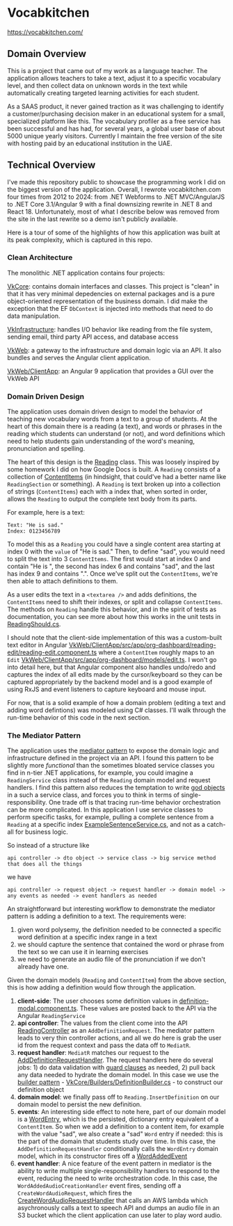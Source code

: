 # Vocabkitchen

https://vocabkitchen.com/

## Domain Overview

This is a project that came out of my work as a language teacher. The application allows teachers to take a text, adjust it to a specific vocabulary level, and then collect data on unknown words in the text while automatically creating targeted learning activities for each student.

As a SAAS product, it never gained traction as it was challenging to identify a customer/purchasing decision maker in an educational system for a small, specialized platform like this. The vocabulary profiler as a free service has been successful and has had, for several years, a global user base of about 5000 unique yearly visitors. Currently I maintain the free version of the site with hosting paid by an educational institution in the UAE.

## Technical Overview

I've made this repository public to showcase the programming work I did on the biggest version of the application. Overall, I rewrote vocabkitchen.com four times from 2012 to 2024: from .NET Webforms to .NET MVC/AngularJS to .NET Core 3.1/Angular 9 with a final downsizing rewrite in .NET 8 and React 18. Unfortunately, most of what I describe below was removed from the site in the last rewrite so a demo isn't publicly available.

Here is a tour of some of the highlights of how this application was built at its peak complexity, which is captured in this repo.

### Clean Architecture

The monolithic .NET application contains four projects:

[VkCore](VkCore): contains domain interfaces and classes. This project is "clean" in that it has very minimal depedencies on external packages and is a pure object-oriented representation of the business domain. I did make the exception that the EF `DbContext` is injected into methods that need to do data manipulation.

[VkInfrastructure](VkInfrastructure): handles I/O behavior like reading from the file system, sending email, third party API access, and database access

[VkWeb](VkWeb): a gateway to the infrastructure and domain logic via an API. It also bundles and serves the Angular client application.

[VkWeb/ClientApp](VkWeb/ClientApp): an Angular 9 application that provides a GUI over the VkWeb API

### Domain Driven Design

The application uses domain driven design to model the behavior of teaching new vocabulary words from a text to a group of students. At the heart of this domain there is a reading (a text), and words or phrases in the reading which students can understand (or not), and word definitions which need to help students gain understanding of the word's meaning, pronunciation and spelling.

The heart of this design is the [Reading](VkCore/Models/ReadingModel/Reading.cs) class. This was loosely inspired by some homework I did on how Google Docs is built. A `Reading` consists of a collection of [ContentItems](VkCore/Models/ReadingModel/ContentItem.cs) (in hindsight, that could've had a better name like `ReadingSection` or something). A `Reading` is text broken up into a collection of strings (`ContentItems`) each with a index that, when sorted in order, allows the `Reading` to output the complete text body from its parts.

For example, here is a text:

````
Text: "He is sad."
Index: 0123456789
````

To model this as a `Reading` you could have a single content area starting at index 0 with the `value` of "He is sad." Then, to define "sad", you would need to split the text into 3 `ContentItems`. The first would start at index 0 and contain "He is ", the second has index 6 and contains "sad", and the last has index 9 and contains ".". Once we've split out the `ContentItems`, we're then able to attach definitions to them.

As a user edits the text in a `<textarea />` and adds definitions, the `ContentItems` need to shift their indexes, or split and collapse `ContentItems`. The methods on `Reading` handle this behavior, and in the spirit of tests as documentation, you can see more about how this works in the unit tests in [ReadingShould.cs](VkCore.Test/Models/ReadingShould.cs).

I should note that the client-side implementation of this was a custom-built text editor in Angular [VkWeb/ClientApp/src/app/org-dashboard/reading-edit/reading-edit.component.ts](VkWeb/ClientApp/src/app/org-dashboard/reading-edit/reading-edit.component.ts) where a `ContentItem` roughly maps to an `Edit` [VkWeb/ClientApp/src/app/org-dashboard/models/edit.ts](VkWeb/ClientApp/src/app/org-dashboard/models/edit.ts). I won't go into detail here, but that Angular component also handles undo/redo and captures the index of all edits made by the cursor/keyboard so they can be captured appropriately by the backend model and is a good example of using RxJS and event listeners to capture keyboard and mouse input.

For now, that is a solid example of how a domain problem (editing a text and adding word defintions) was modeled using C# classes. I'll walk through the run-time behavior of this code in the next section.

### The Mediator Pattern

The application uses the [mediator pattern](https://github.com/jbogard/MediatR/wiki) to expose the domain logic and infrastructure defined in the project via an API. I found this pattern to be slightly more _functional_ than the sometimes bloated service classes you find in n-tier .NET applications, for example, you could imagine a `ReadingService` class instead of the `Reading` domain model and request handlers. I find this pattern also reduces the temptation to write [god objects](https://en.wikipedia.org/wiki/God_object) in a such a service class, and forces you to think in terms of single-responsibility. One trade off is that tracing run-time behavior orchestration can be more complicated.  In this application I use service classes to perform specific tasks, for example, pulling a complete sentence from a `Reading` at a specific index [ExampleSentenceService.cs](VkCore/Services/ExampleSentenceService.cs), and not as a catch-all for business logic.

So instead of a structure like

````
api controller -> dto object -> service class -> big service method that does all the things
````
we have

````
api controller -> request object -> request handler -> domain model -> any events as needed -> event handlers as needed
````

An straightforward but interesting workflow to demonstrate the mediator pattern is adding a definition to a text. The requirements were:

1. given word polysemy, the definition needed to be connected a specific word definition at a specific index range in a text
1. we should capture the sentence that contained the word or phrase from the text so we can use it in learning exercises
1. we need to generate an audio file of the pronunciation if we don't already have one.

Given the domain models (`Reading` and `ContentItem`) from the above section, this is how adding a definition would flow through the application.

1. **client-side**: The user chooses some definition values in [definition-modal.component.ts](VkWeb/ClientApp/src/app/org-dashboard/definition-modal/definition-modal.component.ts). These values are posted back to the API via the Angular `ReadingService`
1. **api controller**: The values from the client come into the API [ReadingController](VkWeb/Controllers/ReadingController.cs) as an `AddDefinitionRequest`. The mediator pattern leads to very thin controller actions, and all we do here is grab the user id from the request context and pass the data off to `MediatR`.
1. **request handler**: `MediatR` matches our request to the [AddDefinitionRequestHandler](VkInfrastructure/RequestHandlers/ReadingHandlers/AddDefinitionRequestHandler.cs).  The request handlers here do several jobs: 1) do data validation with [guard clauses](<https://en.wikipedia.org/wiki/Guard_(computer_science)>) as needed, 2) pull back any data needed to hydrate the domain model. In this case we use the [builder pattern](https://en.wikipedia.org/wiki/Builder_pattern) - [VkCore/Builders/DefinitionBuilder.cs](VkCore/Builders/DefinitionBuilder.cs) - to construct our definition object
1. **domain model**: we finally pass off to `Reading.InsertDefinition` on our domain model to persist the new definition.
1. **events**: An interesting side effect to note here, part of our domain model is a [WordEntry](VkCore/Models/Word/WordEntry.cs), which is the persisted, dictionary entry equivalent of a `ContentItem`. So when we add a definition to a content item, for example with the value "sad", we also create a "sad" `Word` entry if needed: this is the part of the domain that students study over time. In this case, the `AddDefinitionRequestHandler` conditionally calls the `WordEntry` domain model, which in its constructor fires off a [WordAddedEvent](VkCore/Events/Word/WordAddedEvent.cs)
1. **event handler**: A nice feature of the event pattern in mediator is the ability to write multiple single-responsibility handlers to respond to the event, reducing the need to write orchestration code. In this case, the `WordAddedAudioCreationHandler` event fires, sending off a `CreateWordAudioRequest`, which fires the [CreateWordAudioRequestHandler](VkInfrastructure/RequestHandlers/Word/CreateWordAudioRequestHandler.cs) that calls an AWS lambda which asychronously calls a text to speech API and dumps an audio file in an S3 bucket which the client application can use later to play word audio.
